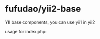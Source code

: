 # fufudao/yii2-base
YII base components, you can use yii1 in yii2

usage for index.php:

<?php
// remove the following lines when in production mode
defined('YII_DEBUG') or define('YII_DEBUG',true); //for yii1 and yii2
defined('YII_TRACE_LEVEL') or define('YII_TRACE_LEVEL',3); //for yii1
defined('YII_ENV') or define('YII_ENV', 'dev'); //for yii2

require(__DIR__ . '/../../vendor/autoload.php');
require(__DIR__ . '/../../vendor/fufudao/yii2-base/Yii.php');
require(__DIR__ . '/../config/bootstrap.php');

$config2 = yii\helpers\ArrayHelper::merge(
require(__DIR__ . '/../config/main.php'),
require(__DIR__ . '/../config/main-local.php')
);

$yiiConfig=__DIR__.'/../config/1_main-local.php';
$config1 = require_once($yiiConfig);

Yii::run($config1,$config2);
